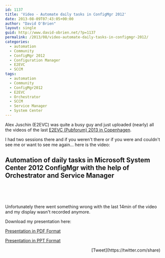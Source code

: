 ```yaml
---
id: 1137
title: 'Video - Automate daily tasks in ConfigMgr 2012'
date: 2013-08-09T07:43:05+00:00
author: "David O'Brien"
layout: single
guid: http://www.david-obrien.net/?p=1137
permalink: /2013/08/video-automate-daily-tasks-in-configmgr-2012/
categories:
  - automation
  - Community
  - ConfigMgr 2012
  - Configuration Manager
  - E2EVC
  - SCCM
tags:
  - automation
  - Community
  - ConfigMgr2012
  - E2EVC
  - Orchestrator
  - SCCM
  - Service Manager
  - System Center
---
```

Alex Juschin (E2EVC) was quite a busy guy and just uploaded (nearly) all the videos of the last [E2EVC (Pubforum) 2013 in Copenhagen](http://www.david-obrien.net/2013/05/27/live-from-e2evc-2013-copenhagen/).

I had two sessions there and if you weren't there or if you were and couldn't see me or want to see me again... here is the video:

## Automation of daily tasks in Microsoft System Center 2012 ConfigMgr with the help of Orchestrator and Service Manager

&nbsp;
  

  
&nbsp;

Unfortunately there went something wrong with the last 14min of the video and my display wasn't recorded anymore.

Download my presentation here:

[Presentation in PDF Format](http://sdrv.ms/18fz6ae)

[Presentation in PPT Format](http://sdrv.ms/18fzchZ) 

<div style="float: right; margin-left: 10px;">
  [Tweet](https://twitter.com/share)
</div>



